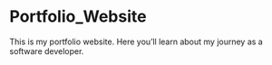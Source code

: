 # Portfolio_Website
This is my portfolio website. Here you’ll learn about my journey as a software developer.
